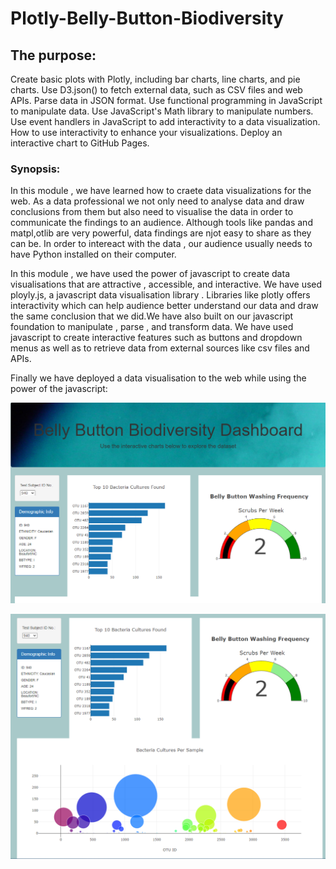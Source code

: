 # Plotly-Belly-Button-Biodiversity

## The purpose:

Create basic plots with Plotly, including bar charts, line charts, and pie charts.
Use D3.json() to fetch external data, such as CSV files and web APIs.
Parse data in JSON format.
Use functional programming in JavaScript to manipulate data.
Use JavaScript's Math library to manipulate numbers.
Use event handlers in JavaScript to add interactivity to a data visualization.
How to use interactivity to enhance your visualizations.
Deploy an interactive chart to GitHub Pages.

### Synopsis:

In this module , we have learned how to craete data visualizations for the web. As a data professional we not only need to analyse data and draw conclusions from them but also need to visualise the data in order to communicate the findings to an audience. Although tools like pandas and matpl,otlib are very powerful, data findings are njot easy to share as they can be. In order to intereact with the data , our audience usually needs to have Python installed on their computer.

In this module , we have used the power of javascript to create data visualisations that are attractive , accessible, and interactive. We have used ployly.js, a javascript data visualisation library . Libraries like plotly offers interactivity which can help audience better understand our data and draw the same conclusion that we did.We have also built on our javascript foundation to manipulate , parse , and transform data. We have used javascript to create interactive features such as buttons and dropdown menus as well as to retrieve data from external sources like csv files and APIs.

Finally we have deployed a data visualisation to the web while using the power of the javascript:

![alt text](https://github.com/RGK73/Plotly-Belly-Button-Biodiversity/blob/main/Belly%20Button%20Biodiversity%20Dashboard_2.png)

![alt text](https://github.com/RGK73/Plotly-Belly-Button-Biodiversity/blob/main/Belly%20Button%20Biodiversity%20Dashboard.png)
